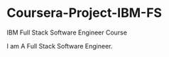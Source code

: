 # Coursera-Project-IBM-FS
IBM Full Stack Software Engineer Course


I am A Full Stack Software Engineer.
